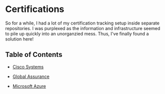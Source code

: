 # Certifications

So for a while, I had a lot of my certification tracking setup inside separate repositories. I was purplexed as the information and infrastructure seemed to pile up quickly into an unorganzied mess. Thus, I've finally found a solution here!

## Table of Contents

* [Cisco Systems](./CISCO-SYSTEMS/README.md)

* [Global Assurance](./GIAC/README.md)

* [Microsoft Azure](./MICRO-AZURE/README.md)
